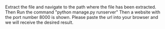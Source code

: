 Extract the file and navigate to the path where the file has been extracted.
Then Run the command "python manage.py runserver"
Then a website with the port number 8000 is shown.
Please paste the url into your browser and we will receive the desired result.
